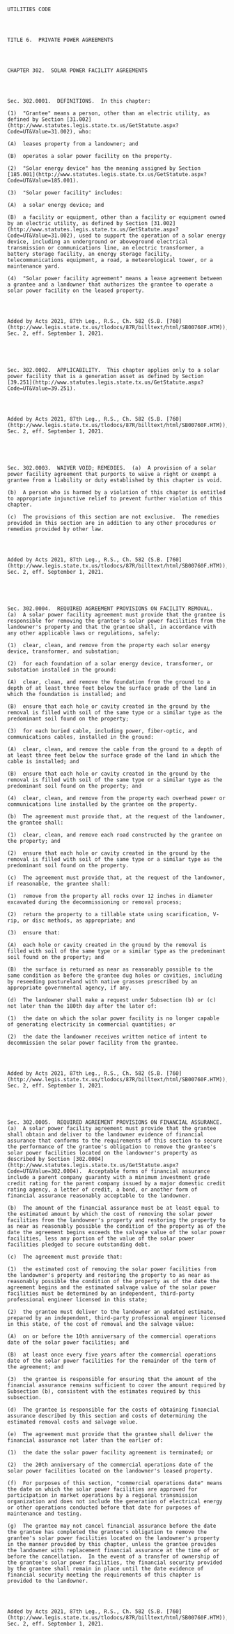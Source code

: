 ﻿
    
    
    	
    					
    
    
    UTILITIES CODE
    
      
    
    
    TITLE 6.  PRIVATE POWER AGREEMENTS
    
      
    
    
    CHAPTER 302.  SOLAR POWER FACILITY AGREEMENTS
    
      
    
    
    Sec. 302.0001.  DEFINITIONS.  In this chapter:
    
    (1)  "Grantee" means a person, other than an electric utility, as defined by Section [31.002](http://www.statutes.legis.state.tx.us/GetStatute.aspx?Code=UT&Value=31.002), who:
    
    (A)  leases property from a landowner; and
    
    (B)  operates a solar power facility on the property.
    
    (2)  "Solar energy device" has the meaning assigned by Section [185.001](http://www.statutes.legis.state.tx.us/GetStatute.aspx?Code=UT&Value=185.001).
    
    (3)  "Solar power facility" includes:
    
    (A)  a solar energy device; and
    
    (B)  a facility or equipment, other than a facility or equipment owned by an electric utility, as defined by Section [31.002](http://www.statutes.legis.state.tx.us/GetStatute.aspx?Code=UT&Value=31.002), used to support the operation of a solar energy device, including an underground or aboveground electrical transmission or communications line, an electric transformer, a battery storage facility, an energy storage facility, telecommunications equipment, a road, a meteorological tower, or a maintenance yard.
    
    (4)  "Solar power facility agreement" means a lease agreement between a grantee and a landowner that authorizes the grantee to operate a solar power facility on the leased property.
    
    
    
    
    Added by Acts 2021, 87th Leg., R.S., Ch. 582 (S.B. [760](http://www.legis.state.tx.us/tlodocs/87R/billtext/html/SB00760F.HTM)), Sec. 2, eff. September 1, 2021.
    
    
    
    
    
    Sec. 302.0002.  APPLICABILITY.  This chapter applies only to a solar power facility that is a generation asset as defined by Section [39.251](http://www.statutes.legis.state.tx.us/GetStatute.aspx?Code=UT&Value=39.251).
    
    
    
    
    Added by Acts 2021, 87th Leg., R.S., Ch. 582 (S.B. [760](http://www.legis.state.tx.us/tlodocs/87R/billtext/html/SB00760F.HTM)), Sec. 2, eff. September 1, 2021.
    
    
    
    
    
    Sec. 302.0003.  WAIVER VOID; REMEDIES.  (a)  A provision of a solar power facility agreement that purports to waive a right or exempt a grantee from a liability or duty established by this chapter is void.
    
    (b)  A person who is harmed by a violation of this chapter is entitled to appropriate injunctive relief to prevent further violation of this chapter.
    
    (c)  The provisions of this section are not exclusive.  The remedies provided in this section are in addition to any other procedures or remedies provided by other law.
    
    
    
    
    Added by Acts 2021, 87th Leg., R.S., Ch. 582 (S.B. [760](http://www.legis.state.tx.us/tlodocs/87R/billtext/html/SB00760F.HTM)), Sec. 2, eff. September 1, 2021.
    
    
    
    
    
    Sec. 302.0004.  REQUIRED AGREEMENT PROVISIONS ON FACILITY REMOVAL.  (a)  A solar power facility agreement must provide that the grantee is responsible for removing the grantee's solar power facilities from the landowner's property and that the grantee shall, in accordance with any other applicable laws or regulations, safely:
    
    (1)  clear, clean, and remove from the property each solar energy device, transformer, and substation;
    
    (2)  for each foundation of a solar energy device, transformer, or substation installed in the ground:
    
    (A)  clear, clean, and remove the foundation from the ground to a depth of at least three feet below the surface grade of the land in which the foundation is installed; and
    
    (B)  ensure that each hole or cavity created in the ground by the removal is filled with soil of the same type or a similar type as the predominant soil found on the property;
    
    (3)  for each buried cable, including power, fiber-optic, and communications cables, installed in the ground:
    
    (A)  clear, clean, and remove the cable from the ground to a depth of at least three feet below the surface grade of the land in which the cable is installed; and
    
    (B)  ensure that each hole or cavity created in the ground by the removal is filled with soil of the same type or a similar type as the predominant soil found on the property; and
    
    (4)  clear, clean, and remove from the property each overhead power or communications line installed by the grantee on the property.
    
    (b)  The agreement must provide that, at the request of the landowner, the grantee shall:
    
    (1)  clear, clean, and remove each road constructed by the grantee on the property; and
    
    (2)  ensure that each hole or cavity created in the ground by the removal is filled with soil of the same type or a similar type as the predominant soil found on the property.
    
    (c)  The agreement must provide that, at the request of the landowner, if reasonable, the grantee shall:
    
    (1)  remove from the property all rocks over 12 inches in diameter excavated during the decommissioning or removal process;
    
    (2)  return the property to a tillable state using scarification, V-rip, or disc methods, as appropriate; and
    
    (3)  ensure that:
    
    (A)  each hole or cavity created in the ground by the removal is filled with soil of the same type or a similar type as the predominant soil found on the property; and
    
    (B)  the surface is returned as near as reasonably possible to the same condition as before the grantee dug holes or cavities, including by reseeding pastureland with native grasses prescribed by an appropriate governmental agency, if any.
    
    (d)  The landowner shall make a request under Subsection (b) or (c) not later than the 180th day after the later of:
    
    (1)  the date on which the solar power facility is no longer capable of generating electricity in commercial quantities; or
    
    (2)  the date the landowner receives written notice of intent to decommission the solar power facility from the grantee.
    
    
    
    
    Added by Acts 2021, 87th Leg., R.S., Ch. 582 (S.B. [760](http://www.legis.state.tx.us/tlodocs/87R/billtext/html/SB00760F.HTM)), Sec. 2, eff. September 1, 2021.
    
    
    
    
    
    Sec. 302.0005.  REQUIRED AGREEMENT PROVISIONS ON FINANCIAL ASSURANCE.  (a)  A solar power facility agreement must provide that the grantee shall obtain and deliver to the landowner evidence of financial assurance that conforms to the requirements of this section to secure the performance of the grantee's obligation to remove the grantee's solar power facilities located on the landowner's property as described by Section [302.0004](http://www.statutes.legis.state.tx.us/GetStatute.aspx?Code=UT&Value=302.0004).  Acceptable forms of financial assurance include a parent company guaranty with a minimum investment grade credit rating for the parent company issued by a major domestic credit rating agency, a letter of credit, a bond, or another form of financial assurance reasonably acceptable to the landowner.
    
    (b)  The amount of the financial assurance must be at least equal to the estimated amount by which the cost of removing the solar power facilities from the landowner's property and restoring the property to as near as reasonably possible the condition of the property as of the date the agreement begins exceeds the salvage value of the solar power facilities, less any portion of the value of the solar power facilities pledged to secure outstanding debt.
    
    (c)  The agreement must provide that:
    
    (1)  the estimated cost of removing the solar power facilities from the landowner's property and restoring the property to as near as reasonably possible the condition of the property as of the date the agreement begins and the estimated salvage value of the solar power facilities must be determined by an independent, third-party professional engineer licensed in this state;
    
    (2)  the grantee must deliver to the landowner an updated estimate, prepared by an independent, third-party professional engineer licensed in this state, of the cost of removal and the salvage value:
    
    (A)  on or before the 10th anniversary of the commercial operations date of the solar power facilities; and
    
    (B)  at least once every five years after the commercial operations date of the solar power facilities for the remainder of the term of the agreement; and
    
    (3)  the grantee is responsible for ensuring that the amount of the financial assurance remains sufficient to cover the amount required by Subsection (b), consistent with the estimates required by this subsection.
    
    (d)  The grantee is responsible for the costs of obtaining financial assurance described by this section and costs of determining the estimated removal costs and salvage value.
    
    (e)  The agreement must provide that the grantee shall deliver the financial assurance not later than the earlier of:
    
    (1)  the date the solar power facility agreement is terminated; or
    
    (2)  the 20th anniversary of the commercial operations date of the solar power facilities located on the landowner's leased property. 
    
    (f)  For purposes of this section, "commercial operations date" means the date on which the solar power facilities are approved for participation in market operations by a regional transmission organization and does not include the generation of electrical energy or other operations conducted before that date for purposes of maintenance and testing.
    
    (g)  The grantee may not cancel financial assurance before the date the grantee has completed the grantee's obligation to remove the grantee's solar power facilities located on the landowner's property in the manner provided by this chapter, unless the grantee provides the landowner with replacement financial assurance at the time of or before the cancellation.  In the event of a transfer of ownership of the grantee's solar power facilities, the financial security provided by the grantee shall remain in place until the date evidence of financial security meeting the requirements of this chapter is provided to the landowner.
    
    
    
    
    Added by Acts 2021, 87th Leg., R.S., Ch. 582 (S.B. [760](http://www.legis.state.tx.us/tlodocs/87R/billtext/html/SB00760F.HTM)), Sec. 2, eff. September 1, 2021.
    
    
    
    
    				

